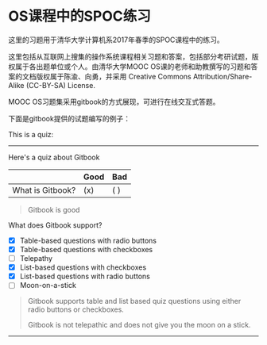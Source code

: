 # OS课程中的SPOC练习
这里的习题用于清华大学计算机系2017年春季的SPOC课程中的练习。


这里包括从互联网上搜集的操作系统课程相关习题和答案，包括部分考研试题，版权属于各出题单位或个人。由清华大学MOOC OS课的老师和助教撰写的习题和答案的文档版权属于陈渝、向勇，并采用 Creative Commons Attribution/Share-Alike (CC-BY-SA) License.

MOOC OS习题集采用gitbook的方式展现，可进行在线交互式答题。

下面是gitbook提供的试题编写的例子：

This is a quiz:

---

Here's a quiz about Gitbook

|                  | Good | Bad |
| ---------------- | ---- | --- |
| What is Gitbook? | (x)  | ( ) |

> Gitbook is good

What does Gitbook support?
- [x] Table-based questions with radio buttons
- [x] Table-based questions with checkboxes
- [ ] Telepathy
- [x] List-based questions with checkboxes
- [x] List-based questions with radio buttons
- [ ] Moon-on-a-stick

> Gitbook supports table and list based quiz questions using either radio buttons or checkboxes.
>
> Gitbook is not telepathic and does not give you the moon on a stick.

---
